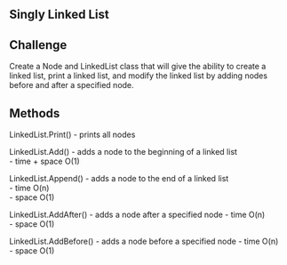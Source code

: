 ## Singly Linked List

## Challenge

Create a Node and LinkedList class that will give the ability to create a linked list, print a linked list, and modify the linked list by adding nodes before and after a specified node.

## Methods

LinkedList.Print() - prints all nodes 

LinkedList.Add() - adds a node to the beginning of a linked list  
	- time + space O(1)

LinkedList.Append() - adds a node to the end of a linked list  
	- time O(n)  
	- space O(1)  

LinkedList.AddAfter() - adds a node after a specified node
	- time O(n)  
	- space O(1)  

LinkedList.AddBefore() - adds a node before a specified node
	- time O(n)  
	- space O(1)  
